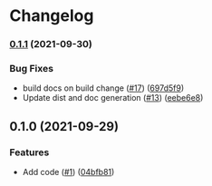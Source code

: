 # Changelog

### [0.1.1](https://www.github.com/google-github-actions/setup-cloud-sdk/compare/v0.1.0...v0.1.1) (2021-09-30)


### Bug Fixes

* build docs on build change ([#17](https://www.github.com/google-github-actions/setup-cloud-sdk/issues/17)) ([697d5f9](https://www.github.com/google-github-actions/setup-cloud-sdk/commit/697d5f94e2d798253d557204199ccf009be0f882))
* Update dist and doc generation ([#13](https://www.github.com/google-github-actions/setup-cloud-sdk/issues/13)) ([eebe6e8](https://www.github.com/google-github-actions/setup-cloud-sdk/commit/eebe6e8099ebdab45b0c0248bc5b259c971e6515))

## 0.1.0 (2021-09-29)


### Features

* Add code ([#1](https://www.github.com/google-github-actions/setup-cloud-sdk/issues/1)) ([04bfb81](https://www.github.com/google-github-actions/setup-cloud-sdk/commit/04bfb8147f79f3cfd9106fbcdca05758783c493d))
